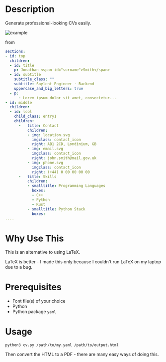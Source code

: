 # Description

Generate professional-looking CVs easily.

![example](https://github.com/user-attachments/assets/6cef4bfe-d5a1-4eca-bb08-3d0fde28f573)

from

```yaml
sections:
- id: top
  children:
  - id: title
    p: Jonathan <span id="surname">Smith</span>
  - id: subtitle
    subtitle_class: ""
    subtitle: Soylent Engineer ⋅ Backend
    uppercase_and_big_letters: true
  - p:
      - Lorem ipsum dolor sit amet, consectetur...
- id: middle
  children:
  - id: lcol
    child_class: entry1
    children:
      -   title: Contact
          children:
          - img: location.svg
            imgclass: contact_icon
            right: AB1 2CD, Londinium, GB
          - img: email.svg
            imgclass: contact_icon
            right: john.smith@mail.gov.uk
          - img: phone.svg
            imgclass: contact_icon
            right: (+44) 0 00 00 00 00
      -   title: Skills
          children:
          - smalltitle: Programming Languages
            boxes:
            - C++
            - Python
            - Rust
          - smalltitle: Python Stack
            boxes:
....
```

# Why Use This

This is an alternative to using LaTeX.

LaTeX is better - I made this only because I couldn't run LaTeX on my laptop due to a bug.

# Prerequisites

* Font file(s) of your choice
* Python
* Python package `yaml`

# Usage

    python3 cv.py /path/to/my.yaml /path/to/output.html

Then convert the HTML to a PDF - there are many easy ways of doing this.